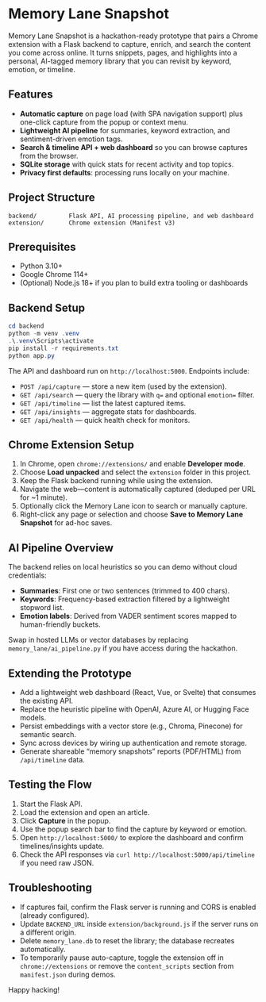 # Memory Lane Snapshot

Memory Lane Snapshot is a hackathon-ready prototype that pairs a Chrome extension with a Flask backend to capture, enrich, and search the content you come across online. It turns snippets, pages, and highlights into a personal, AI-tagged memory library that you can revisit by keyword, emotion, or timeline.

## Features

 - **Automatic capture** on page load (with SPA navigation support) plus one-click capture from the popup or context menu.
- **Lightweight AI pipeline** for summaries, keyword extraction, and sentiment-driven emotion tags.
- **Search & timeline API + web dashboard** so you can browse captures from the browser.
- **SQLite storage** with quick stats for recent activity and top topics.
- **Privacy first defaults**: processing runs locally on your machine.

## Project Structure

```
backend/         Flask API, AI processing pipeline, and web dashboard
extension/       Chrome extension (Manifest v3)
```

## Prerequisites

- Python 3.10+
- Google Chrome 114+
- (Optional) Node.js 18+ if you plan to build extra tooling or dashboards

## Backend Setup

```powershell
cd backend
python -m venv .venv
.\.venv\Scripts\activate
pip install -r requirements.txt
python app.py
```

The API and dashboard run on `http://localhost:5000`. Endpoints include:

- `POST /api/capture` — store a new item (used by the extension).
- `GET /api/search` — query the library with `q=` and optional `emotion=` filter.
- `GET /api/timeline` — list the latest captured items.
- `GET /api/insights` — aggregate stats for dashboards.
- `GET /api/health` — quick health check for monitors.

## Chrome Extension Setup

1. In Chrome, open `chrome://extensions/` and enable **Developer mode**.
2. Choose **Load unpacked** and select the `extension` folder in this project.
3. Keep the Flask backend running while using the extension.
4. Navigate the web—content is automatically captured (deduped per URL for ~1 minute).
5. Optionally click the Memory Lane icon to search or manually capture.
6. Right-click any page or selection and choose **Save to Memory Lane Snapshot** for ad-hoc saves.

## AI Pipeline Overview

The backend relies on local heuristics so you can demo without cloud credentials:

- **Summaries**: First one or two sentences (trimmed to 400 chars).
- **Keywords**: Frequency-based extraction filtered by a lightweight stopword list.
- **Emotion labels**: Derived from VADER sentiment scores mapped to human-friendly buckets.

Swap in hosted LLMs or vector databases by replacing `memory_lane/ai_pipeline.py` if you have access during the hackathon.

## Extending the Prototype

- Add a lightweight web dashboard (React, Vue, or Svelte) that consumes the existing API.
- Replace the heuristic pipeline with OpenAI, Azure AI, or Hugging Face models.
- Persist embeddings with a vector store (e.g., Chroma, Pinecone) for semantic search.
- Sync across devices by wiring up authentication and remote storage.
- Generate shareable “memory snapshots” reports (PDF/HTML) from `/api/timeline` data.

## Testing the Flow

1. Start the Flask API.
2. Load the extension and open an article.
3. Click **Capture** in the popup.
4. Use the popup search bar to find the capture by keyword or emotion.
5. Open `http://localhost:5000/` to explore the dashboard and confirm timelines/insights update.
6. Check the API responses via `curl http://localhost:5000/api/timeline` if you need raw JSON.

## Troubleshooting

- If captures fail, confirm the Flask server is running and CORS is enabled (already configured).
- Update `BACKEND_URL` inside `extension/background.js` if the server runs on a different origin.
- Delete `memory_lane.db` to reset the library; the database recreates automatically.
 - To temporarily pause auto-capture, toggle the extension off in `chrome://extensions` or remove the `content_scripts` section from `manifest.json` during demos.

Happy hacking!
